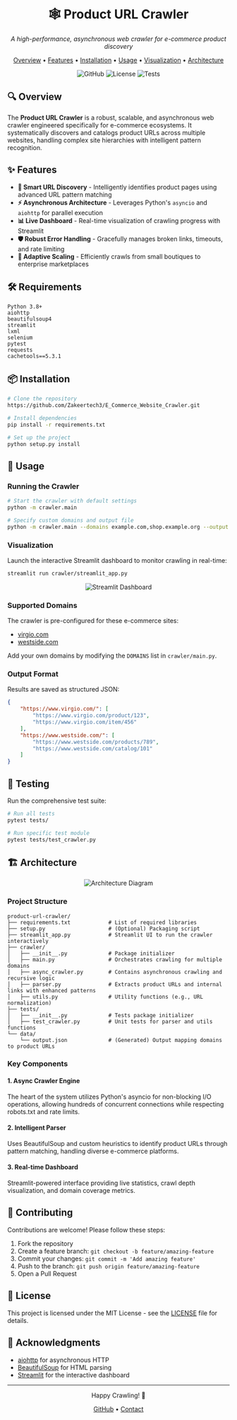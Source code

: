 <div align="center">
  <h1>🕸️ Product URL Crawler</h1>
  <p><em>A high-performance, asynchronous web crawler for e-commerce product discovery</em></p>
  
  <p>
    <a href="#overview">Overview</a> •
    <a href="#features">Features</a> •
    <a href="#installation">Installation</a> •
    <a href="#usage">Usage</a> •
    <a href="#visualization">Visualization</a> •
    <a href="#architecture">Architecture</a>
  </p>
  
  ![GitHub](https://img.shields.io/badge/python-3.8+-blue.svg)
  ![License](https://img.shields.io/badge/license-MIT-green)
  ![Tests](https://img.shields.io/badge/tests-passing-brightgreen)
</div>

## 🔍 Overview

The **Product URL Crawler** is a robust, scalable, and asynchronous web crawler engineered specifically for e-commerce ecosystems. It systematically discovers and catalogs product URLs across multiple websites, handling complex site hierarchies with intelligent pattern recognition.

## ✨ Features

- **🔎 Smart URL Discovery** - Intelligently identifies product pages using advanced URL pattern matching
- **⚡ Asynchronous Architecture** - Leverages Python's `asyncio` and `aiohttp` for parallel execution
- **📊 Live Dashboard** - Real-time visualization of crawling progress with Streamlit
- **🛡️ Robust Error Handling** - Gracefully manages broken links, timeouts, and rate limiting
- **🔄 Adaptive Scaling** - Efficiently crawls from small boutiques to enterprise marketplaces

## 🛠️ Requirements

```
Python 3.8+
aiohttp
beautifulsoup4
streamlit
lxml
selenium
pytest
requests
cachetools==5.3.1
```

## 📦 Installation

```bash
# Clone the repository
https://github.com/Zakeertech3/E_Commerce_Website_Crawler.git

# Install dependencies
pip install -r requirements.txt

# Set up the project
python setup.py install
```

## 🚀 Usage

### Running the Crawler

```bash
# Start the crawler with default settings
python -m crawler.main

# Specify custom domains and output file
python -m crawler.main --domains example.com,shop.example.org --output custom_results.json
```

### Visualization

Launch the interactive Streamlit dashboard to monitor crawling in real-time:

```bash
streamlit run crawler/streamlit_app.py
```

<div align="center">
  <img src="/api/placeholder/800/400" alt="Streamlit Dashboard" />
</div>

### Supported Domains

The crawler is pre-configured for these e-commerce sites:
- [virgio.com](https://www.virgio.com/)
- [westside.com](https://www.westside.com/)

Add your own domains by modifying the `DOMAINS` list in `crawler/main.py`.

### Output Format

Results are saved as structured JSON:

```json
{
    "https://www.virgio.com/": [
        "https://www.virgio.com/product/123",
        "https://www.virgio.com/item/456"
    ],
    "https://www.westside.com/": [
        "https://www.westside.com/products/789",
        "https://www.westside.com/catalog/101"
    ]
}
```

## 🧪 Testing

Run the comprehensive test suite:

```bash
# Run all tests
pytest tests/

# Run specific test module
pytest tests/test_crawler.py
```

## 🏗️ Architecture

<div align="center">
  <img src="/api/placeholder/800/450" alt="Architecture Diagram" />
</div>

### Project Structure

```
product-url-crawler/
├── requirements.txt            # List of required libraries
├── setup.py                    # (Optional) Packaging script
├── streamlit_app.py            # Streamlit UI to run the crawler interactively
├── crawler/                    
│   ├── __init__.py             # Package initializer
│   ├── main.py                 # Orchestrates crawling for multiple domains
│   ├── async_crawler.py        # Contains asynchronous crawling and recursive logic
│   ├── parser.py               # Extracts product URLs and internal links with enhanced patterns
│   ├── utils.py                # Utility functions (e.g., URL normalization)
├── tests/                      
│   ├── __init__.py             # Tests package initializer
│   ├── test_crawler.py         # Unit tests for parser and utils functions
└── data/                       
    └── output.json             # (Generated) Output mapping domains to product URLs
```

### Key Components

#### 1. Async Crawler Engine
The heart of the system utilizes Python's asyncio for non-blocking I/O operations, allowing hundreds of concurrent connections while respecting robots.txt and rate limits.

#### 2. Intelligent Parser
Uses BeautifulSoup and custom heuristics to identify product URLs through pattern matching, handling diverse e-commerce platforms.

#### 3. Real-time Dashboard
Streamlit-powered interface providing live statistics, crawl depth visualization, and domain coverage metrics.

## 👥 Contributing

Contributions are welcome! Please follow these steps:

1. Fork the repository
2. Create a feature branch: `git checkout -b feature/amazing-feature`
3. Commit your changes: `git commit -m 'Add amazing feature'`
4. Push to the branch: `git push origin feature/amazing-feature`
5. Open a Pull Request

## 📄 License

This project is licensed under the MIT License - see the [LICENSE](LICENSE) file for details.

## 🙏 Acknowledgments

- [aiohttp](https://docs.aiohttp.org/) for asynchronous HTTP
- [BeautifulSoup](https://www.crummy.com/software/BeautifulSoup/) for HTML parsing
- [Streamlit](https://streamlit.io/) for the interactive dashboard

---

<div align="center">
  <p>Happy Crawling! 🚀</p>
  <p>
    <a href="https://github.com/your-username">GitHub</a> •
    <a href="mailto:your-email@example.com">Contact</a>
  </p>
</div>
